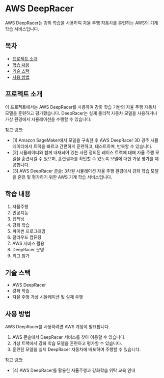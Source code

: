 # AWS DeepRacer

AWS DeepRacer는 강화 학습을 사용하여 자율 주행 자동차를 훈련하는 AWS의 기계 학습 서비스입니다.

## 목차
- [프로젝트 소개](#프로젝트-소개)
- [학습 내용](#학습-내용)
- [기술 스택](#기술-스택)
- [사용 방법](#사용-방법)

## 프로젝트 소개
이 프로젝트에서는 AWS DeepRacer를 사용하여 강화 학습 기반의 자율 주행 자동차 모델을 훈련하고 평가했습니다. DeepRacer는 실제 물리적 자동차 모델을 사용하거나 가상 환경에서 시뮬레이션을 수행할 수 있습니다.

참고 링크:
- [1] Amazon SageMaker에서 모델을 구축한 후 AWS DeepRacer 3D 경주 시뮬레이터에서 트랙을 빠르고 간편하게 훈련하고, 테스트하며, 반복할 수 있습니다.
- [2] 시뮬레이터와 함께 내재되어 있는 사전 정의된 레이스 트랙에 대해 자율 주행 모델을 훈련시킬 수 있으며, 훈련결과를 확인할 수 있도록 모델에 대한 가상 평가를 제공합니다.
- [3] AWS DeepRacer 콘솔: 3차원 시뮬레이션 자율 주행 환경에서 강화 학습 모델을 훈련 및 평가하기 위한 AWS 기계 학습 서비스입니다.

## 학습 내용
1. 자율주행
2. 인공지능
3. 딥러닝
4. 강화 학습
5. 파이썬 프로그래밍
6. 클라우드 컴퓨팅
7. AWS 서비스 활용
8. DeepRacer 운영
9. 리그 참가

## 기술 스택
- AWS DeepRacer
- 강화 학습
- 자율 주행 가상 시뮬레이션 및 실제 주행

## 사용 방법
AWS DeepRacer를 사용하려면 AWS 계정이 필요합니다.

1. AWS 콘솔에서 DeepRacer 서비스를 찾아 이용할 수 있습니다.
2. 가상 트랙에서 강화 학습 모델을 훈련하고 평가할 수 있습니다.
3. 훈련된 모델을 실제 DeepRacer 자동차에 배포하여 주행할 수 있습니다.

참고 링크:
- [4] AWS DeepRacer를 활용한 자율주행과 강화학습 위탁 교육 안내 
